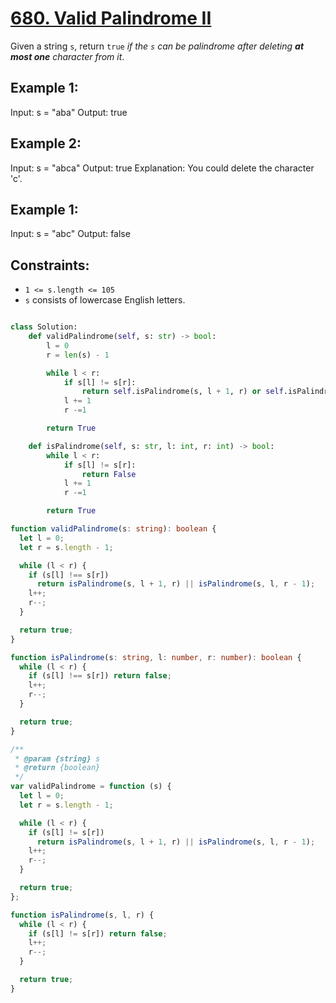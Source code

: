 # [680. Valid Palindrome II](https://leetcode.com/problems/valid-palindrome-ii/description/)

Given a string `s`, return `true` _if the `s` can be palindrome after deleting **at most one** character from it_.

## Example 1:

Input: s = "aba"
Output: true

## Example 2:

Input: s = "abca"
Output: true
Explanation: You could delete the character 'c'.

## Example 1:

Input: s = "abc"
Output: false

## Constraints:

- `1 <= s.length <= 105`
- `s` consists of lowercase English letters.

```py

class Solution:
    def validPalindrome(self, s: str) -> bool:
        l = 0
        r = len(s) - 1

        while l < r:
            if s[l] != s[r]:
                return self.isPalindrome(s, l + 1, r) or self.isPalindrome(s, l, r - 1)
            l += 1
            r -=1

        return True

    def isPalindrome(self, s: str, l: int, r: int) -> bool:
        while l < r:
            if s[l] != s[r]:
                return False
            l += 1
            r -=1

        return True

```

```ts
function validPalindrome(s: string): boolean {
  let l = 0;
  let r = s.length - 1;

  while (l < r) {
    if (s[l] !== s[r])
      return isPalindrome(s, l + 1, r) || isPalindrome(s, l, r - 1);
    l++;
    r--;
  }

  return true;
}

function isPalindrome(s: string, l: number, r: number): boolean {
  while (l < r) {
    if (s[l] !== s[r]) return false;
    l++;
    r--;
  }

  return true;
}
```

```js
/**
 * @param {string} s
 * @return {boolean}
 */
var validPalindrome = function (s) {
  let l = 0;
  let r = s.length - 1;

  while (l < r) {
    if (s[l] != s[r])
      return isPalindrome(s, l + 1, r) || isPalindrome(s, l, r - 1);
    l++;
    r--;
  }

  return true;
};

function isPalindrome(s, l, r) {
  while (l < r) {
    if (s[l] != s[r]) return false;
    l++;
    r--;
  }

  return true;
}
```

